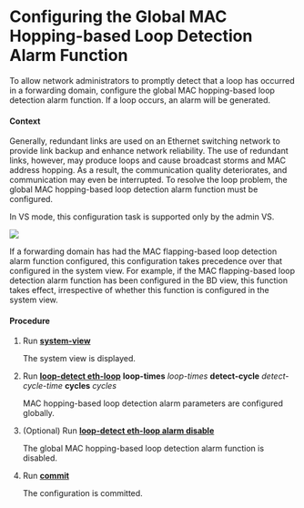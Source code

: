 Configuring the Global MAC Hopping-based Loop Detection Alarm Function
======================================================================

To allow network administrators to promptly detect that a loop has occurred in a forwarding domain, configure the global MAC hopping-based loop detection alarm function. If a loop occurs, an alarm will be generated.

#### Context

Generally, redundant
links are used on an Ethernet switching network to provide link backup
and enhance network reliability. The use of redundant links, however,
may produce loops and cause broadcast storms and MAC address hopping.
As a result, the communication quality deteriorates, and communication
may even be interrupted. To resolve the loop problem, the global MAC
hopping-based loop detection alarm function must be configured.

In VS mode, this configuration task is supported only by the admin VS.

![](../../../../public_sys-resources/note_3.0-en-us.png) 

If a forwarding domain has had the MAC flapping-based loop detection alarm function configured, this configuration takes precedence over that configured in the system view. For example, if the MAC flapping-based loop detection alarm function has been configured in the BD view, this function takes effect, irrespective of whether this function is configured in the system view.



#### Procedure

1. Run [**system-view**](cmdqueryname=system-view)
   
   
   
   The system view is displayed.
2. Run [**loop-detect eth-loop**](cmdqueryname=loop-detect+eth-loop) **loop-times** *loop-times* **detect-cycle** *detect-cycle-time* **cycles** *cycles*
   
   
   
   MAC hopping-based loop detection alarm parameters are configured globally.
3. (Optional) Run [**loop-detect eth-loop alarm disable**](cmdqueryname=loop-detect+eth-loop+alarm+disable)
   
   
   
   The global MAC hopping-based loop detection alarm function is disabled.
4. Run [**commit**](cmdqueryname=commit)
   
   
   
   The configuration is committed.